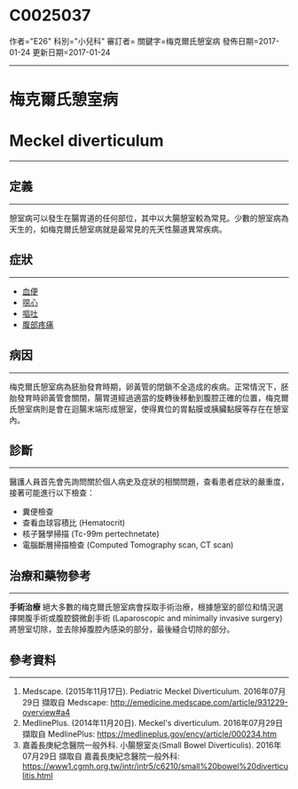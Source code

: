 # C0025037
作者="E26"
科別="小兒科"
審訂者=
關鍵字=梅克爾氏憩室病
發佈日期=2017-01-24
更新日期=2017-01-24

----------
# 梅克爾氏憩室病
# Meckel diverticulum
----------
## 定義
----------

憩室病可以發生在腸胃道的任何部位，其中以大腸憩室較為常見。少數的憩室病為天生的，如梅克爾氏憩室病就是最常見的先天性腸道異常疾病。

## 症狀
----------
- [血便](C0018932)
- [噁心](C0027497)
- [嘔吐](C0042963)
- [腹部疼痛](C0000737)
## 病因
----------

梅克爾氏憩室病為胚胎發育時期，卵黃管的閉鎖不全造成的疾病。正常情況下，胚胎發育時卵黃管會關閉，腸胃道經過適當的旋轉後移動到腹腔正確的位置，梅克爾氏憩室病則是會在迴腸末端形成憩室，使得異位的胃黏膜或胰臟黏膜等存在在憩室內。

## 診斷
----------

醫護人員首先會先詢問關於個人病史及症狀的相關問題，查看患者症狀的嚴重度，接著可能進行以下檢查：

- 糞便檢查
- 查看血球容積比 (Hematocrit)
- 核子醫學掃描 (Tc-99m pertechnetate)
- 電腦斷層掃描檢查 (Computed Tomography scan, CT scan)
## 治療和藥物參考
----------

**手術治療**
絕大多數的梅克爾氏憩室病會採取手術治療，根據憩室的部位和情況選擇開腹手術或腹腔鏡微創手術 (Laparoscopic and minimally invasive surgery) 將憩室切除，並去除掉腹腔內感染的部分，最後縫合切除的部分。

## 參考資料
----------
1. Medscape. (2015年11月17日). Pediatric Meckel Diverticulum. 2016年07月29日 擷取自 Medscape:
  http://emedicine.medscape.com/article/931229-overview#a4
2. MedlinePlus. (2014年11月20日). Meckel's diverticulum. 2016年07月29日 擷取自 MedlinePlus:
  https://medlineplus.gov/ency/article/000234.htm
3. 嘉義長庚紀念醫院一般外科. 小腸憩室炎(Small Bowel Diverticulis). 2016年07月29日 擷取自 嘉義長庚紀念醫院一般外科:
  https://www1.cgmh.org.tw/intr/intr5/c6210/small%20bowel%20diverticulitis.html

